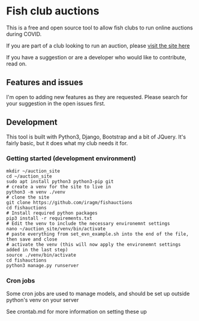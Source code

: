 # Fish club auctions

This is a free and open source tool to allow fish clubs to run online auctions during COVID.

If you are part of a club looking to run an auction, please [visit the site here](https://auction.fish)

If you have a suggestion or are a developer who would like to contribute, read on.

## Features and issues
I'm open to adding new features as they are requested.  Please search for your suggestion in the open issues first.

## Development
This tool is built with Python3, Django, Bootstrap and a bit of JQuery.  It's fairly basic, but it does what my club needs it for.

### Getting started (development environment)
```
mkdir ~/auction_site
cd ~/auction_site
sudo apt install python3 python3-pip git
# create a venv for the site to live in
python3 -m venv ./venv
# clone the site
git clone https://github.com/iragm/fishauctions
cd fishauctions
# Install required python packages
pip3 install -r requirements.txt
# Edit the venv to include the necessary environemnt settings
nano ~/auction_site/venv/bin/activate
# paste everything from set_evn_example.sh into the end of the file, then save and close
# activate the venv (this will now apply the environemnt settings added in the last step)
source ./venv/bin/activate
cd fishauctions
python3 manage.py runserver
```

### Cron jobs
Some cron jobs are used to manage models, and should be set up outside python's venv on your server

See crontab.md for more information on setting these up
